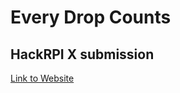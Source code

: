 # Every Drop Counts
## HackRPI X submission
[Link to Website](https://sarah-min.github.io/hackrpi-x/)

